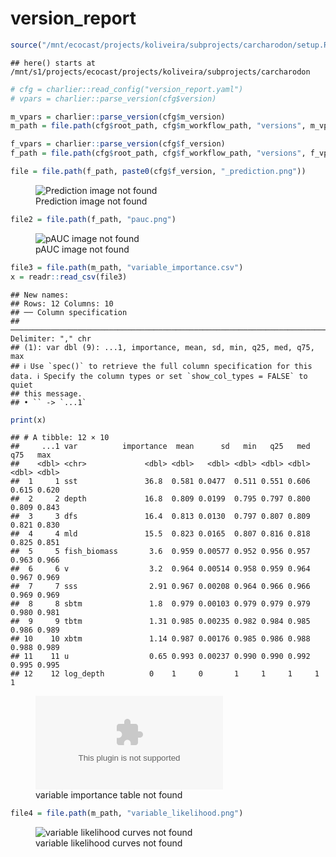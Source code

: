 version_report
================

``` r
source("/mnt/ecocast/projects/koliveira/subprojects/carcharodon/setup.R")
```

    ## here() starts at /mnt/s1/projects/ecocast/projects/koliveira/subprojects/carcharodon

``` r
# cfg = charlier::read_config("version_report.yaml")
# vpars = charlier::parse_version(cfg$version)

m_vpars = charlier::parse_version(cfg$m_version)
m_path = file.path(cfg$root_path, cfg$m_workflow_path, "versions", m_vpars[["major"]], m_vpars[["minor"]], cfg$m_version)

f_vpars = charlier::parse_version(cfg$f_version)
f_path = file.path(cfg$root_path, cfg$f_workflow_path, "versions", f_vpars[["major"]], f_vpars[["minor"]], cfg$f_version)
```

``` r
file = file.path(f_path, paste0(cfg$f_version, "_prediction.png"))
```

<figure>
<img
src="/mnt/s1/projects/ecocast/projects/koliveira/subprojects/carcharodon//workflows/forecast_workflow/versions/v01/000/v01.000.02/v01.000.02_prediction.png"
alt="Prediction image not found" />
<figcaption aria-hidden="true">Prediction image not found</figcaption>
</figure>

``` r
file2 = file.path(f_path, "pauc.png")
```

<figure>
<img
src="/mnt/s1/projects/ecocast/projects/koliveira/subprojects/carcharodon//workflows/forecast_workflow/versions/v01/000/v01.000.02/pauc.png"
alt="pAUC image not found" />
<figcaption aria-hidden="true">pAUC image not found</figcaption>
</figure>

``` r
file3 = file.path(m_path, "variable_importance.csv")
x = readr::read_csv(file3)
```

    ## New names:
    ## Rows: 12 Columns: 10
    ## ── Column specification
    ## ──────────────────────────────────────────────────────────────────────────────────────────────────────────────────────── Delimiter: "," chr
    ## (1): var dbl (9): ...1, importance, mean, sd, min, q25, med, q75, max
    ## ℹ Use `spec()` to retrieve the full column specification for this data. ℹ Specify the column types or set `show_col_types = FALSE` to quiet
    ## this message.
    ## • `` -> `...1`

``` r
print(x)
```

    ## # A tibble: 12 × 10
    ##     ...1 var          importance  mean      sd   min   q25   med   q75   max
    ##    <dbl> <chr>             <dbl> <dbl>   <dbl> <dbl> <dbl> <dbl> <dbl> <dbl>
    ##  1     1 sst               36.8  0.581 0.0477  0.511 0.551 0.606 0.615 0.620
    ##  2     2 depth             16.8  0.809 0.0199  0.795 0.797 0.800 0.809 0.843
    ##  3     3 dfs               16.4  0.813 0.0130  0.797 0.807 0.809 0.821 0.830
    ##  4     4 mld               15.5  0.823 0.0165  0.807 0.816 0.818 0.825 0.851
    ##  5     5 fish_biomass       3.6  0.959 0.00577 0.952 0.956 0.957 0.963 0.966
    ##  6     6 v                  3.2  0.964 0.00514 0.958 0.959 0.964 0.967 0.969
    ##  7     7 sss                2.91 0.967 0.00208 0.964 0.966 0.966 0.969 0.969
    ##  8     8 sbtm               1.8  0.979 0.00103 0.979 0.979 0.979 0.980 0.981
    ##  9     9 tbtm               1.31 0.985 0.00235 0.982 0.984 0.985 0.986 0.989
    ## 10    10 xbtm               1.14 0.987 0.00176 0.985 0.986 0.988 0.988 0.989
    ## 11    11 u                  0.65 0.993 0.00237 0.990 0.990 0.992 0.995 0.995
    ## 12    12 log_depth          0    1     0       1     1     1     1     1

<figure>
<embed
src="/mnt/s1/projects/ecocast/projects/koliveira/subprojects/carcharodon//workflows/modeling_workflow/versions/v01/000/v01.000.02/variable_importance.csv" />
<figcaption aria-hidden="true">variable importance table not
found</figcaption>
</figure>

``` r
file4 = file.path(m_path, "variable_likelihood.png")
```

<figure>
<img
src="/mnt/s1/projects/ecocast/projects/koliveira/subprojects/carcharodon//workflows/modeling_workflow/versions/v01/000/v01.000.02/variable_likelihood.png"
alt="variable likelihood curves not found" />
<figcaption aria-hidden="true">variable likelihood curves not
found</figcaption>
</figure>
